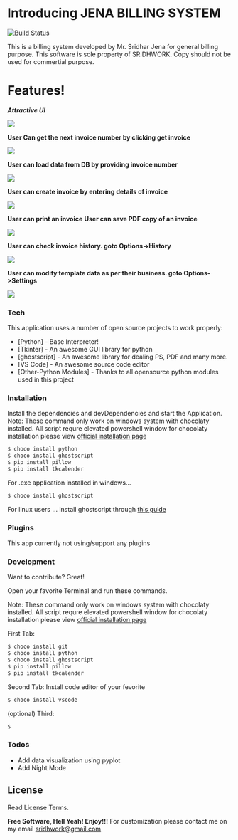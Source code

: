 # Introducing JENA BILLING SYSTEM


[![Build Status](https://travis-ci.org/joemccann/dillinger.svg?branch=master)](https://travis-ci.org/joemccann/dillinger)

This is a billing system developed by Mr. Sridhar Jena for general billing purpose. This software is sole property of SRIDHWORK. Copy should not be used for commertial purpose.


# Features!

***Attractive UI***


<img src="screenshots/mainpage.jpg" />

**User Can get the next invoice number by clicking get invoice**

<img src="screenshots/getinvoice.gif" />


**User can load data from DB by providing invoice number**

<img src="screenshots/loading.gif" />


**User can create invoice by entering details of invoice**
  

<img src="screenshots/creating.gif" />

**User can print an invoice**
**User can save PDF copy of an invoice**
  
<img src="screenshots/printing.gif" />


**User can check invoice history. goto Options->History**
  
<img src="screenshots/history.gif" />

**User can modify template data as per their business. goto Options->Settings**

<img src="screenshots/settings.gif" />

### Tech

This application uses a number of open source projects to work properly:

* [Python] - Base Interpreter!
* [Tkinter] - An awesome GUI library for python
* [ghostscript] - An awesome library for dealing PS, PDF and many more.
* [VS Code] - An awesome source code editor
* [Other-Python Modules] - Thanks to all opensource python modules used in this project


### Installation

Install the dependencies and devDependencies and start the Application.
Note: These command only work on windows system with chocolaty installed. All script requre elevated powershell window
for chocolaty installation please view [official installation page](https://chocolatey.org/install)
```sh
$ choco install python
$ choco install ghostscript
$ pip install pillow
$ pip install tkcalender
```

For .exe application installed in windows...

```sh
$ choco install ghostscript
```
For linux users ...
 install ghostscript through [this guide](https://www.ghostscript.com/doc/current/Install.htm)

### Plugins

This app currently not using/support any plugins


### Development

Want to contribute? Great!

Open your favorite Terminal and run these commands.

Note: These command only work on windows system with chocolaty installed. All script requre elevated powershell window
for chocolaty installation please view [official installation page](https://chocolatey.org/install)

First Tab:
```sh
$ choco install git
$ choco install python
$ choco install ghostscript
$ pip install pillow
$ pip install tkcalender
```

Second Tab:
Install code editor of your fevorite
```sh
$ choco install vscode
```

(optional) Third:
```sh
$ 
```

### Todos

 - Add data visualization using pyplot
 - Add Night Mode

License
----

Read License Terms. 


**Free Software, Hell Yeah! Enjoy!!!**
For customization please contact me on my email sridhwork@gmail.com
